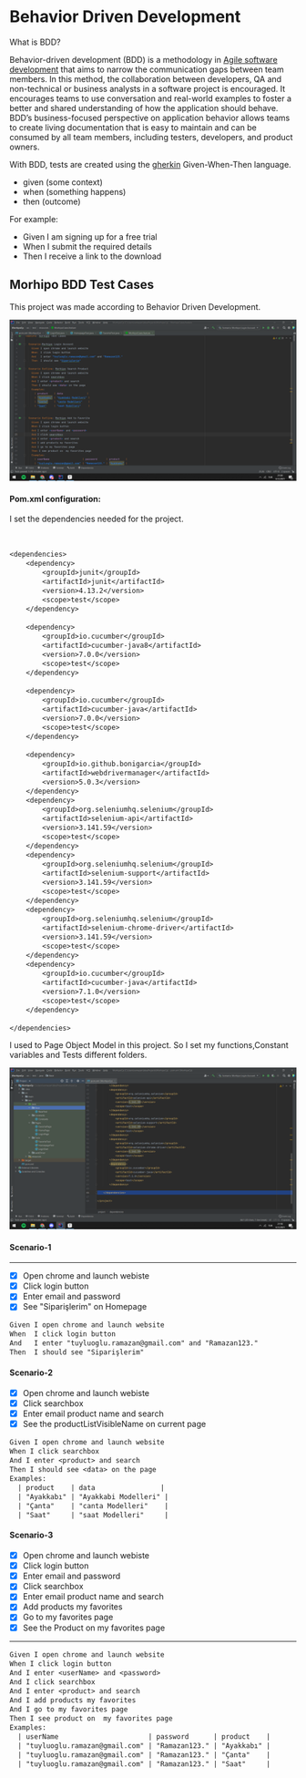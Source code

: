 # Behavior Driven Development

What is BDD?

Behavior-driven development (BDD) is a methodology in [Agile software development](https://www.agilealliance.org/agile101/) that aims to narrow the communication gaps between team members. In this method, the collaboration between developers, QA and non-technical or business analysts in a software project is encouraged. It encourages teams to use conversation and real-world examples to foster a better and shared understanding of how the application should behave. BDD’s business-focused perspective on application behavior allows teams to create living documentation that is easy to maintain and can be consumed by all team members, including testers, developers, and product owners.

With BDD, tests are created using the [gherkin](https://specflow.org/learn/gherkin/) Given-When-Then language. 

- given (some context)
- when (something happens)
- then (outcome)

For example:

- Given I am signing up for a free trial
- When I submit the required details
- Then I receive a link to the download

## Morhipo BDD Test Cases

This project was made according to Behavior Driven Development.

![image-20211206213042499](week3/MorhipoCpBDDTest/image-20211206213042499.png)

>

#### Pom.xml configuration:

I set the dependencies needed for the project. 

​	

```
<dependencies>
    <dependency>
        <groupId>junit</groupId>
        <artifactId>junit</artifactId>
        <version>4.13.2</version>
        <scope>test</scope>
    </dependency>

    <dependency>
        <groupId>io.cucumber</groupId>
        <artifactId>cucumber-java8</artifactId>
        <version>7.0.0</version>
        <scope>test</scope>
    </dependency>

    <dependency>
        <groupId>io.cucumber</groupId>
        <artifactId>cucumber-java</artifactId>
        <version>7.0.0</version>
        <scope>test</scope>
    </dependency>

    <dependency>
        <groupId>io.github.bonigarcia</groupId>
        <artifactId>webdrivermanager</artifactId>
        <version>5.0.3</version>
    </dependency>
    <dependency>
        <groupId>org.seleniumhq.selenium</groupId>
        <artifactId>selenium-api</artifactId>
        <version>3.141.59</version>
        <scope>test</scope>
    </dependency>
    <dependency>
        <groupId>org.seleniumhq.selenium</groupId>
        <artifactId>selenium-support</artifactId>
        <version>3.141.59</version>
        <scope>test</scope>
    </dependency>
    <dependency>
        <groupId>org.seleniumhq.selenium</groupId>
        <artifactId>selenium-chrome-driver</artifactId>
        <version>3.141.59</version>
        <scope>test</scope>
    </dependency>
    <dependency>
        <groupId>io.cucumber</groupId>
        <artifactId>cucumber-java</artifactId>
        <version>7.1.0</version>
        <scope>test</scope>
    </dependency>

</dependencies>
```

>
>
>

I used to Page Object Model in this project. So I set my functions,Constant variables and Tests different folders.

![image-20211206211858659](week3/MorhipoCpBDDTest/image-20211206211858659.png)

>
>
>

#### Scenario-1

------

- [x] Open chrome and launch webiste
- [x] Click login button
- [x] Enter email and password
- [x] See "Siparişlerim" on Homepage

```
Given I open chrome and launch website
When  I click login button
And   I enter "tuyluoglu.ramazan@gmail.com" and "Ramazan123."
Then  I should see "Siparişlerim"
```

>
>
>

#### Scenario-2

- [x] Open chrome and launch webiste
- [x] Click  searchbox
- [x] Enter email product name and search
- [x] See the productListVisibleName on current page

```
Given I open chrome and launch website
When I click searchbox
And I enter <product> and search
Then I should see <data> on the page
Examples:
  | product    | data                |
  | "Ayakkabı" | "Ayakkabi Modelleri" |
  | "Çanta"    | "canta Modelleri"    |
  | "Saat"     | "saat Modelleri"     |
```

>
>
>

#### Scenario-3

- [x] Open chrome and launch webiste
- [x] Click login button
- [x] Enter email and password
- [x] Click  searchbox
- [x] Enter email product name and search
- [x] Add products my favorites
- [x] Go to my favorites page
- [x] See the Product on my favorites page

------

```
Given I open chrome and launch website
When I click login button
And I enter <userName> and <password>
And I click searchbox
And I enter <product> and search
And I add products my favorites
And I go to my favorites page
Then I see product on  my favorites page
Examples:
  | userName                      | password      | product    |
  | "tuyluoglu.ramazan@gmail.com" | "Ramazan123." | "Ayakkabı" |
  | "tuyluoglu.ramazan@gmail.com" | "Ramazan123." | "Çanta"    |
  | "tuyluoglu.ramazan@gmail.com" | "Ramazan123." | "Saat"     |
```
